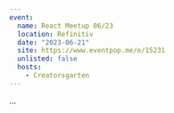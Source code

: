 ```yaml
---
event:
  name: React Meetup 06/23
  location: Refinitiv
  date: "2023-06-21"
  site: https://www.eventpop.me/e/15231
  unlisted: false
  hosts:
    - Creatorsgarten
---
```


…